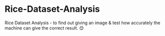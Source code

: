 # Rice-Dataset-Analysis
Rice Dataset Analysis - to find out giving an image &amp; test how accurately the machine can give the correct result. 😊

